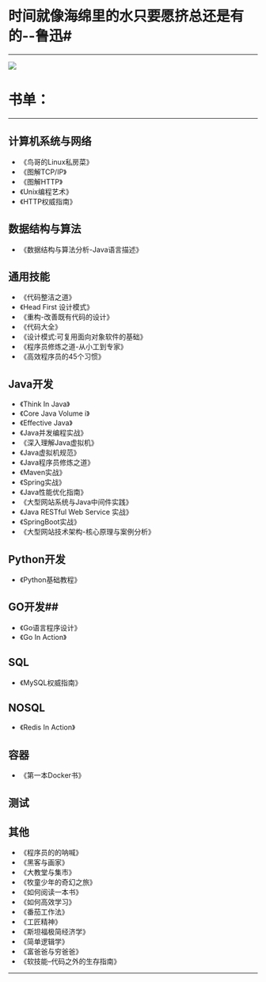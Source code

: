 # 时间就像海绵里的水只要愿挤总还是有的--鲁迅#

----------

![](http://oh7bpge2c.bkt.clouddn.com/book.jpg)


# 书单： #
----------

## 计算机系统与网络
-  《鸟哥的Linux私房菜》
-  《图解TCP/IP》
-  《图解HTTP》
-  《Unix编程艺术》
-  《HTTP权威指南》

## 数据结构与算法 ##
- 《数据结构与算法分析-Java语言描述》

## 通用技能 ##
- 《代码整洁之道》
- 《Head First 设计模式》
- 《重构-改善既有代码的设计》
- 《代码大全》
- 《设计模式:可复用面向对象软件的基础》
- 《程序员修炼之道-从小工到专家》
- 《高效程序员的45个习惯》

## Java开发 ##
- 《Think In Java》
- 《Core Java Volume i》
- 《Effective Java》
- 《Java并发编程实战》
- 《深入理解Java虚拟机》
- 《Java虚拟机规范》
- 《Java程序员修炼之道》
- 《Maven实战》
- 《Spring实战》
- 《Java性能优化指南》
- 《大型网站系统与Java中间件实践》
- 《Java RESTful Web Service 实战》
- 《SpringBoot实战》
- 《大型网站技术架构-核心原理与案例分析》

## Python开发 ##
- 《Python基础教程》

## GO开发##

- 《Go语言程序设计》
- 《Go In Action》

## SQL ##
- 《MySQL权威指南》

## NOSQL ##
- 《Redis In Action》

## 容器 ##
- 《第一本Docker书》

## 测试 ##

## 其他 ##
- 《程序员的的呐喊》
- 《黑客与画家》
- 《大教堂与集市》
- 《牧童少年的奇幻之旅》
- 《如何阅读一本书》
- 《如何高效学习》
- 《番茄工作法》
- 《工匠精神》
- 《斯坦福极简经济学》
- 《简单逻辑学》
- 《富爸爸与穷爸爸》
- 《软技能–代码之外的生存指南》

----------


